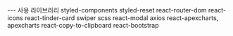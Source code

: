 --- 사용 라이브러리
styled-components
styled-reset
react-router-dom
react-icons
react-tinder-card
swiper
scss
react-modal
axios
react-apexcharts, apexcharts
react-copy-to-clipboard
react-bootstrap
